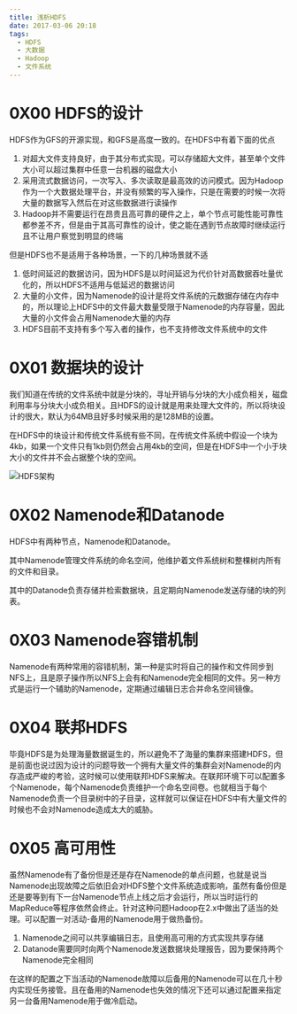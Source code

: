```yaml
---
title: 浅析HDFS
date: 2017-03-06 20:18
tags:
  - HDFS
  - 大数据
  - Hadoop
  - 文件系统
---
```


# 0X00 HDFS的设计
HDFS作为GFS的开源实现，和GFS是高度一致的。在HDFS中有着下面的优点
1. 对超大文件支持良好，由于其分布式实现，可以存储超大文件，甚至单个文件大小可以超过集群中任意一台机器的磁盘大小
2. 采用流式数据访问，一次写入、多次读取是最高效的访问模式。因为Hadoop作为一个大数据处理平台，并没有频繁的写入操作，只是在需要的时候一次将大量的数据写入然后在对这些数据进行读操作
3. Hadoop并不需要运行在昂贵且高可靠的硬件之上，单个节点可能性能可靠性都参差不齐，但是由于其高可靠性的设计，使之能在遇到节点故障时继续运行且不让用户察觉到明显的终端

但是HDFS也不是适用于各种场景，一下的几种场景就不适
1. 低时间延迟的数据访问，因为HDFS是以时间延迟为代价针对高数据吞吐量优化的，所以HDFS不适用与低延迟的数据访问
2. 大量的小文件，因为Namenode的设计是将文件系统的元数据存储在内存中的，所以理论上HDFS中的文件最大数量受限于Namenode的内存容量，因此大量的小文件会占用Namenode大量的内存
3. HDFS目前不支持有多个写入者的操作，也不支持修改文件系统中的文件

# 0X01 数据块的设计
我们知道在传统的文件系统中就是分块的，寻址开销与分块的大小成负相关，磁盘利用率与分块大小成负相关。且HDFS的设计就是用来处理大文件的，所以将块设计的很大，默认为64MB且好多时候采用的是128MB的设置。

在HDFS中的块设计和传统文件系统有些不同，在传统文件系统中假设一个块为4kb，如果一个文件只有1kb则仍然会占用4kb的空间，但是在HDFS中一个小于块大小的文件并不会占据整个块的空间。

![HDFS架构](https://blog.just666.cn/usr/uploads/hdfs_arch.png)

# 0X02 Namenode和Datanode
HDFS中有两种节点，Namenode和Datanode。

其中Namenode管理文件系统的命名空间，他维护着文件系统树和整棵树内所有的文件和目录。

其中的Datanode负责存储并检索数据块，且定期向Namenode发送存储的块的列表。

# 0X03 Namenode容错机制
Namenode有两种常用的容错机制，第一种是实时将自己的操作和文件同步到NFS上，且是原子操作所以NFS上会有和Namenode完全相同的文件。另一种方式是运行一个辅助的Namenode，定期通过编辑日志合并命名空间镜像。

# 0X04 联邦HDFS
毕竟HDFS是为处理海量数据诞生的，所以避免不了海量的集群来搭建HDFS，但是前面也说过因为设计的问题导致一个拥有大量文件的集群会对Namenode的内存造成严峻的考验，这时候可以使用联邦HDFS来解决。在联邦环境下可以配置多个Namenode，每个Namenode负责维护一个命名空间卷。也就相当于每个Namenode负责一个目录树中的子目录，这样就可以保证在HDFS中有大量文件的时候也不会对Namenode造成太大的威胁。

# 0X05 高可用性
虽然Namenode有了备份但是还是存在Namenode的单点问题，也就是说当Namenode出现故障之后依旧会对HDFS整个文件系统造成影响，虽然有备份但是还是要等到有下一台Namenode节点上线之后才会运行，所以当时运行的MapReduce等程序依然会终止。针对这种问题Hadoop在2.x中做出了适当的处理。可以配置一对活动-备用的Namenode用于做热备份。
1. Namenode之间可以共享编辑日志，且使用高可用的方式实现共享存储
2. Datanode需要同时向两个Namenode发送数据块处理报告，因为要保持两个Namenode完全相同

在这样的配置之下当活动的Namenode故障以后备用的Namenode可以在几十秒内实现任务接管。且在备用的Namenode也失效的情况下还可以通过配置来指定另一台备用Namenode用于做冷启动。
